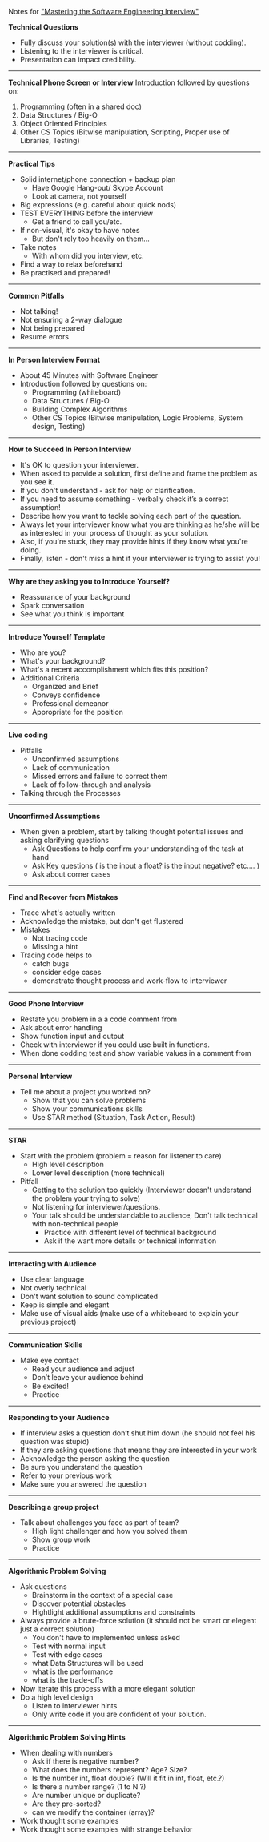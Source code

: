 Notes for ["Mastering the Software Engineering Interview"](https://www.coursera.org/learn/cs-tech-interview/)

__Technical Questions__  
*  Fully discuss your solution(s) with the interviewer (without codding).  
*  Listening to the interviewer is critical.  
*  Presentation can impact credibility.  

---  

__Technical Phone Screen or Interview__
Introduction followed by questions on:  
 1. Programming (often in a shared doc)  
 2. Data Structures / Big-O  
 3. Object Oriented Principles  
 4. Other CS Topics (Bitwise manipulation, Scripting, Proper use of Libraries, Testing)  

---  

__Practical Tips__ 
*  Solid internet/phone connection + backup plan  
	*  Have Google Hang-out/ Skype Account  
	*  Look at camera, not yourself  
*  Big expressions (e.g. careful about quick nods)  
*  TEST EVERYTHING before the interview  
	*  Get a friend to call you/etc.  
*  If non-visual, it's okay to have notes  
	*  But don't rely too heavily on them…  
*  Take notes  
	*  With whom did you interview, etc.  
*  Find a way to relax beforehand  
*  Be practised and prepared!  

---  

__Common Pitfalls__  
*  Not talking!  
*  Not ensuring a 2-way dialogue  
*  Not being prepared  
*  Resume errors  

---  

__In Person Interview Format__  
*  About 45 Minutes with Software Engineer  
*  Introduction followed by questions on:  
	*  Programming (whiteboard)  
	*  Data Structures / Big-O  
	*  Building Complex Algorithms  
	*  Other CS Topics (Bitwise manipulation, Logic Problems, System design, Testing)  

---  

__How to Succeed In Person Interview__  
*  It's OK to question your interviewer.
*  When asked to provide a solution, first define and frame the problem as you see it.
*  If you don't understand - ask for help or clarification.
*  If you need to assume something - verbally check it’s a correct assumption!
*  Describe how you want to tackle solving each part of the question.
*  Always let your interviewer know what you are thinking as he/she will be as interested in your process of thought as your solution.
*  Also, if you're stuck, they may provide hints if they know what you're doing.
*  Finally, listen - don't miss a hint if your interviewer is trying to assist you!

---  

__Why are they asking you to Introduce Yourself?__  
*  Reassurance of your background  
*  Spark conversation  
*  See what you think is important  

---  

__Introduce Yourself Template__  
*  Who are you?  
*  What's your background?  
*  What's a recent accomplishment which fits this position?  
*  Additional Criteria  
	*  Organized and Brief  
	*  Conveys confidence  
	*  Professional demeanor  
	*  Appropriate for the position  

---  

__Live coding__  
*  Pitfalls
	*  Unconfirmed assumptions
	*  Lack of communication
	*  Missed errors and failure to correct them
	*  Lack of follow-through and analysis
*  Talking through the Processes

---  

__Unconfirmed Assumptions__  
*  When given a problem, start by talking thought potential issues and asking clarifying questions
	*  Ask Questions to help confirm your understanding of the task at hand
	*  Ask Key questions ( is the input a float? is the input negative? etc.... )
	*  Ask about corner cases 

---  

__Find and Recover from Mistakes__  
*  Trace what's actually written  
*  Acknowledge the mistake, but don't get flustered  
*  Mistakes
	*  Not tracing code
	*  Missing a hint
*  Tracing code helps to
	*  catch bugs
	*  consider edge cases
	*  demonstrate thought process and work-flow to interviewer

---  

__Good Phone Interview__  
*  Restate you problem in a a code comment from
*  Ask about error handling 
*  Show function input and output
*  Check with interviewer if you could use built in functions.
*  When done codding test and show variable values in a comment from

---  

__Personal Interview__  
*  Tell me about a project you worked on?
	*  Show that you can solve problems
	*  Show your communications skills
	*  Use STAR method (Situation, Task Action, Result)

---  

__STAR__  
*  Start with the problem (problem = reason for listener to care)
	*  High level description  
	*  Lower level description (more technical)  
*  Pitfall 
	*  Getting to the solution too quickly (Interviewer doesn't understand the problem your trying to solve)  
	*  Not listening for interviewer/questions.  
	*  Your talk should be understandable to audience, Don't talk technical with non-technical people  
		*  Practice with different level of technical background  
		*  Ask if the want more details or technical information  

---  

__Interacting with Audience__  
*  Use clear language  
*  Not overly technical  
*  Don't want solution to sound complicated
*  Keep is simple and elegant  
*  Make use of visual aids (make use of a whiteboard to explain your previous project)

---  

__Communication Skills__   
*  Make eye contact
	*  Read your audience and adjust
	*  Don’t leave your audience behind
	*  Be excited!
	*  Practice

---  

__Responding to your Audience__  
*  If interview asks a question don’t shut him down (he should not feel his question was stupid)
*  If they are asking questions that means they are interested in your work
*  Acknowledge the person asking the question
*  Be sure you understand the question
*  Refer to your previous work
*  Make sure you answered the question

---  

__Describing a group project__  
*  Talk about challenges you face as part of team?
	*  High light challenger and how you solved them
	*  Show group work
	*  Practice

---  

__Algorithmic Problem Solving__  
*  Ask questions
	*  Brainstorm in the context of a special case
	*  Discover potential obstacles
	*  Hightlight additional assumptions and constraints
*  Always provide a brute-force solution (it should not be smart or elegent just a correct solution)  
	*  You don't have to implemented unless asked 
	*  Test with normal input 
	*  Test with edge cases
	*  what Data Structures will be used
	*  what is the performance
	*  what is the trade-offs
*  Now iterate this process with a more elegant solution
*  Do a high level design
	*  Listen to interviewer hints
	*  Only write code if you are confident of your solution.

---  

__Algorithmic Problem Solving Hints__  
*  When dealing with numbers 
	*  Ask if there is negative number?
	*  What does the numbers represent? Age? Size? 
	*  Is the number int, float double? (Will it fit in int, float, etc.?)
	*  Is there a number range? (1 to N ?)
	*  Are number unique or duplicate?
	*  Are they pre-sorted?
	*  can we modify the container (array)?
*  Work thought some examples
*  Work thought some examples with strange behavior
